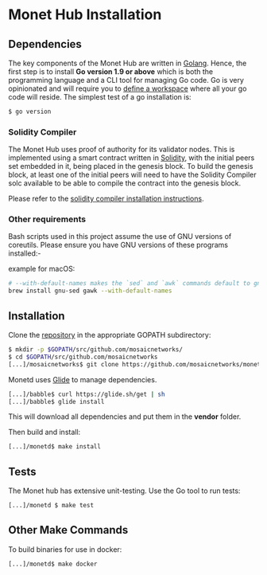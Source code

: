 # Monet Hub Installation

## Dependencies

The key components of the Monet Hub are written in [Golang](https://golang.org/). Hence, the first step is to install **Go version 1.9 or above** which is both the programming language and a CLI tool for managing Go code. Go is very opinionated and will require you to [define a workspace](https://golang.org/doc/code.html#Workspaces) where all your go code will reside. The simplest test of a go installation is:

```bash
$ go version
```

### Solidity Compiler

The Monet Hub uses proof of authority for its validator nodes. This is implemented using a smart contract written in [Solidity](https://solidity.readthedocs.io/en/develop/introduction-to-smart-contracts.html), with the initial peers set embedded in it, being placed in the genesis block. To build the genesis block, at least one of the initial peers will need to have the Solidity Compiler solc available to be able to compile the contract into the genesis block. 

Please refer to the [solidity compiler installation instructions](https://solidity.readthedocs.io/en/develop/installing-solidity.html).

### Other requirements

Bash scripts used in this project assume the use of GNU versions of coreutils.
Please ensure you have GNU versions of these programs installed:-

example for macOS:

```bash
# --with-default-names makes the `sed` and `awk` commands default to gnu sed and gnu awk respectively.
brew install gnu-sed gawk --with-default-names
```

## Installation 

Clone the [repository](https://github.com/mosaicnetworks/monetd) in the appropriate
GOPATH subdirectory:

```bash
$ mkdir -p $GOPATH/src/github.com/mosaicnetworks/
$ cd $GOPATH/src/github.com/mosaicnetworks
[...]/mosaicnetworks$ git clone https://github.com/mosaicnetworks/monetd.git
```

Monetd uses [Glide](http://github.com/Masterminds/glide) to manage dependencies.

```bash
[...]/babble$ curl https://glide.sh/get | sh
[...]/babble$ glide install
```

This will download all dependencies and put them in the **vendor** folder.

Then build and install:

```bash
[...]/monetd$ make install
```


## Tests

The Monet hub has extensive unit-testing. Use the Go tool to run tests:

```bash
[...]/monetd $ make test
```



## Other Make Commands

To build binaries for use in docker:

```bash
[...]/monetd$ make docker
```


